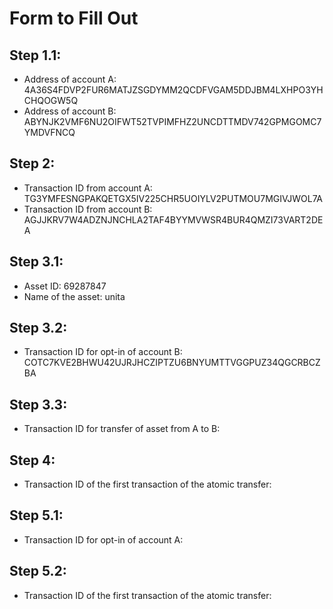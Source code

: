# Form to Fill Out

## Step 1.1:

* Address of account A: 4A36S4FDVP2FUR6MATJZSGDYMM2QCDFVGAM5DDJBM4LXHPO3YHCHQOGW5Q
* Address of account B: ABYNJK2VMF6NU2OIFWT52TVPIMFHZ2UNCDTTMDV742GPMGOMC7YMDVFNCQ

## Step 2:

* Transaction ID from account A: TG3YMFESNGPAKQETGX5IV225CHR5UOIYLV2PUTMOU7MGIVJWOL7A
* Transaction ID from account B: AGJJKRV7W4ADZNJNCHLA2TAF4BYYMVWSR4BUR4QMZI73VART2DEA

## Step 3.1:

* Asset ID: 69287847
* Name of the asset: unita

## Step 3.2:

* Transaction ID for opt-in of account B: COTC7KVE2BHWU42UJRJHCZIPTZU6BNYUMTTVGGPUZ34QGCRBCZBA

## Step 3.3:

* Transaction ID for transfer of asset from A to B:

## Step 4:

* Transaction ID of the first transaction of the atomic transfer:

## Step 5.1:

* Transaction ID for opt-in of account A:

## Step 5.2:

* Transaction ID of the first transaction of the atomic transfer:
